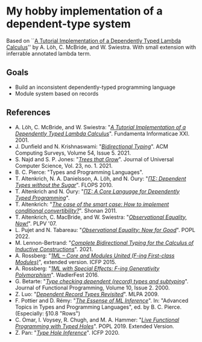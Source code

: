 # My hobby implementation of a dependent-type system

Based on ``[A Tutorial Implementation of a Dependently Typed Lambda Calculus][tutorial]'' by A. Löh, C. McBride, and W. Swiestra.
With small extension with inferrable annotated lambda term.

## Goals

- Build an inconsistent dependently-typed programming language
- Module system based on records

## References

- A. Löh, C. McBride, and W. Swiestra: "[_A Tutorial Implementation of a Dependently Typed Lambda Calculus_][tutorial]". Fundamenta Informaticae XXI. 2001.
- J. Dunfield and N. Krishnaswami: "[_Bidirectional Typing_][bidir]". ACM Computing Surveys, Volume 54, Issue 5. 2021.
- S. Najd and S. P. Jones: "[_Trees that Grow_][ttg]". Journal of Universal Computer Science, Vol. 23, no. 1. 2021.
- B. C. Pierce: "Types and Programming Languages".
- T. Altenkrich, N. A. Danielsson, A. Löh, and N. Oury: "[_$`\Pi\Sigma`$: Dependent Types without the Sugar_][pisigma]". FLOPS 2010.
- T. Altenkrich and N. Oury: "[_$`\Pi\Sigma`$: A Core Language for Dependently Typed Programming_][pisigma-draft]".
- T. Altenkrich: "[_The case of the smart case: How to implement conditional convertibility?_][converting]". Shonan 2011.
- T. Altenkrich, C. MacBride, and W. Swiestra: "[_Observational Equality, Now!_][obseq-now]". PLPV '07.
- L. Pujet and N. Tabareau: "[_Observational Equality: Now for Good_][obseq-now]". POPL 2022.
- M. Lennon-Bertrand: "[_Complete Bidirectional Typing for the Calculus of Inductive Constructions_][cic-bidir]". 2021.
- A. Rossberg: "[_1ML – Core and Modules United (F-ing First-class Modules)_][1ml]", extended version. ICFP 2015.
- A. Rossberg: "[_1ML with Special Effects: F-ing Generativity Polymorphism_][1ml-gen]". WadlerFest 2016.
- G. Betarte: "[_Type checking dependent (record) types and subtyping_][betarte]". Journal of Functional Programming, Volume 10, Issue 2. 2000.
- Z. Luo: "[_Dependent Record Types Revisited_][deprec]". MLPA 2009.
- F. Pottier and D. Rémy: "[_The Essense of ML Inference_][ml-essense]". In: "Advanced Topics in Types and Programming Languages", ed. by B. C. Pierce. (Especially: §10.8 "Rows")
- C. Omar, I. Voysey, R. Chugh, and M. A. Hammer: "[_Live Functional Programming with Typed Holes_][hazel19]". POPL 2019. Extended Version.
- Z. Pan: "[_Type Hole Inference_][holeinf]". ICFP 2020.

[tutorial]: https://www.andres-loeh.de/LambdaPi/
[bidir]: https://arxiv.org/abs/1908.05839
[ttg]: https://www.microsoft.com/en-us/research/uploads/prod/2016/11/trees-that-grow.pdf
[cic-bidir]: https://arxiv.org/abs/2102.06513
[1ml]: https://people.mpi-sws.org/~rossberg/1ml/1ml-extended.pdf
[1ml-gen]: https://people.mpi-sws.org/~rossberg/1ml/1ml-effects.pdf
[betarte]: https://www.cambridge.org/core/journals/journal-of-functional-programming/article/type-checking-dependent-record-types-and-subtyping/1793E1F504A8B156B7A3EF9F17A42549
[pisigma]: https://www.andres-loeh.de/PiSigma/PiSigma.pdf
[pisigma-draft]: https://www.cs.nott.ac.uk/~psztxa/publ/pisigma.pdf
[converting]: https://shonan.nii.ac.jp/archives/seminar/007/files/2011/09/altenkirch_slides.pdf
[obseq-now]: https://www.researchgate.net/publication/220906552_Observational_equality_now?enrichId=rgreq-6212ca412b68c29f16e5dbc5d474c84c-XXX&enrichSource=Y292ZXJQYWdlOzIyMDkwNjU1MjtBUzoxMDQ5MjYwNTUyMzk2ODFAMTQwMjAyNzcyOTU1Mg%3D%3D&el=1_x_2&_esc=publicationCoverPdf
[obseq-now-good]: https://inria.hal.science/hal-03367052v4
[deprec]: https://www.cs.rhul.ac.uk/home/zhaohui/DRT09.pdf
[hazel19]: https://arxiv.org/abs/1805.00155
[holeinf]: https://pper.github.io/type_hole_inference.pdf
[ml-essense]: http://cristal.inria.fr/attapl/
